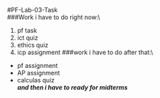 #PF-Lab-03-Task\
###Work i have to do right now:\
1. pf task
2. ict quiz
3. ethics quiz
4. icp assignment
###work i have to do after that:\
- pf assignment
- AP assignment
- calculas quiz\
***and then i have to ready for midterms***
